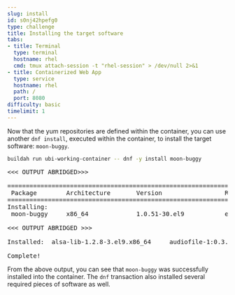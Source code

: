 ```yaml
---
slug: install
id: s0nj42hpefg0
type: challenge
title: Installing the target software
tabs:
- title: Terminal
  type: terminal
  hostname: rhel
  cmd: tmux attach-session -t "rhel-session" > /dev/null 2>&1
- title: Containerized Web App
  type: service
  hostname: rhel
  path: /
  port: 8080
difficulty: basic
timelimit: 1
---
```

Now that the yum repositories are defined within the container, you can use
another `dnf install`, executed within the container, to install the target
software: `moon-buggy`.

```bash
buildah run ubi-working-container -- dnf -y install moon-buggy
```

<pre class="file">
<<< OUTPUT ABRIDGED>>>

==============================================================================================
 Package        Architecture       Version                 Repository          Size
==============================================================================================
Installing:
 moon-buggy     x86_64             1.0.51-30.el9           epel                79 k

<<< OUTPUT ABRIDGED >>>

Installed:  alsa-lib-1.2.8-3.el9.x86_64     audiofile-1:0.3.6-30.el9.x86_64   esound-libs-1:0.2.41-27.el9.x86_64    flac-libs-1.3.3-10.el9.x86_64   libogg-2:1.3.4-6.el9.x86_64       moon-buggy-1.0.51-30.el9.x86_64     

Complete!
</pre>

From the above output, you can see that `moon-buggy` was successfully installed
into the container.  The `dnf` transaction also installed several required
pieces of software as well.
